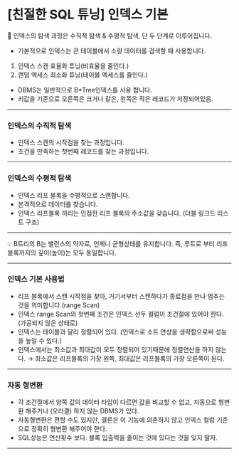 # [친절한 SQL 튜닝] 인덱스 기본

<aside>
📌 인덱스의 탐색 과정은 수직적 탐색 & 수평적 탐색, 단 두 단계로 이루어집니다.

</aside>

- 기본적으로 인덱스는 큰 테이블에서 소량 데이터를 검색할 때 사용합니다.
1. 인덱스 스캔 효율화 튜닝(비효율을 줄인다.)
2. 랜덤 엑세스 최소화 튜닝(테이블 엑세스를 줄인다.)
- DBMS는 일반적으로 B*Tree인덱스를 사용 합니다.
- 키값을 기준으로 오른쪽은 크거나 같은, 왼쪽은 작은 레코드가 저장되어있음.

---

### 인덱스의 수직적 탐색

- 인덱스 스캔의 시작점을 찾는 과정입니다.
- 조건을 만족하는 첫번째 레코드를 찾는 과정입니다.

---

### 인덱스의 수평적 탐색

- 인덱스 리프 블록을 수평적으로 스캔합니다.
- 본격적으로 데이터를 찾습니다.
- 인덱스 리프블록 끼리는 인접한 리프 블록의 주소값을 갖습니다. (더블 링크드 리스트 구조)

---

<aside>
💡 B트리의 B는 밸런스의 약자로, 언제나 균형상태를 유지합니다. 즉, 루트로 부터 리프블록까지의 깊이(높이)는 모두 동일합니다.

</aside>

---

### 인덱스 기본 사용법

- 리프 블록에서 스캔 시작점을 찾아, 거기서부터 스캔하다가 종료점을 만나 멈추는 것을 의미합니다.(range Scan)
- 인덱스 range Scan의 첫번째 조건은 인덱스 선두 컬럼이 조건절에 있어야 한다.(가공되지 않은 상태로)
- 인덱스는 테이블과 달리 정렬되어 있다. (인덱스로 소트 연상을 생략함으로써 성능을 높일 수 있다.)
- 인덱스에서는 최소값과 최대값이 모두 정렬되어 있기때문에 정렬연산을 하지 않는다. 
→ 최소값은 리프블록의 가장 왼쪽, 최대값은 리프블록의 가장 오른쪽이 된다.

---

### 자동 형변환

- 각 조건절에서 양쪽 값의 데이터 타입이 다르면 값을 비교할 수 없고, 자동으로 형변환 해주거나 (오라클) 하지 않는 DBMS가 있다.
- 자동형변환은 편할 수도 있지만, 결론은 이 기능에 의존하지 않고 인덱스 컬럼 기준으로 정확히 형변환 해주어야 한다.
- SQL성능은 연산횟수 보다. 블록 입출력을 줄이는 것에 있다는 것을 잊지 말자.

---